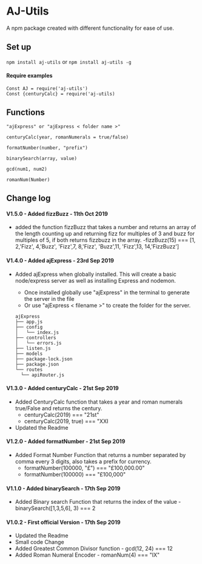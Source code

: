 # AJ-Utils

A npm package created with different functionality for ease of use.

## Set up

`npm install aj-utils`
or
`npm install aj-utils -g`

#### Require examples

```
Const AJ = require('aj-utils')
Const {centuryCalc} = require('aj-utils)
```

## Functions

`"ajExpress" or "ajExpress < folder name >"`

`centuryCalc(year, romanNumerals = true/false)`

`formatNumber(number, "prefix")`

`binarySearch(array, value)`

`gcd(num1, num2)`

`romanNum(Number)`

## Change log

#### V1.5.0 - Added fizzBuzz - 11th Oct 2019

- added the function fizzBuzz that takes a number and returns an array of the length counting up and returning fizz for multiples of 3 and buzz for multiples of 5, if both returns fizzbuzz in the array.
  -fizzBuzz(15) === [1, 2,'Fizz', 4,'Buzz', 'Fizz',7, 8,'Fizz', 'Buzz',11, 'Fizz',13, 14,'FizzBuzz']

#### V1.4.0 - Added ajExpress - 23rd Sep 2019

- Added ajExpress when globally installed. This will create a basic node/express server as well as installing Express and nodemon.

  - Once installed globally use "ajExpress" in the terminal to generate the server in the file
  - Or use "ajExpress < filename >" to create the folder for the server.

  ```
  ajExpress
  ├── app.js
  ├── config
  │   └── index.js
  ├── controllers
  │   └── errors.js
  ├── listen.js
  ├── models
  ├── package-lock.json
  ├── package.json
  └── routes
    └── apiRouter.js
  ```

#### V1.3.0 - Added centuryCalc - 21st Sep 2019

- Added CenturyCalc function that takes a year and roman numerals true/False and returns the century.
  - centuryCalc(2019) === "21st"
  - centuryCalc(2019, true) === "XXI
- Updated the Readme

#### V1.2.0 - Added formatNumber - 21st Sep 2019

- Added Format Number Function that returns a number separated by comma every 3 digits, also takes a prefix for currency.
  - formatNumber(100000, "£") === "£100,000.00"
  - formatNumber(100000) === "£100,000"

#### V1.1.0 - Added binarySearch - 17th Sep 2019

- Added Binary search Function that returns the index of the value - binarySearch([1,3,5,6], 3) === 2

#### V1.0.2 - First official Version - 17th Sep 2019

- Updated the Readme
- Small code Change
- Added Greatest Common Divisor function - gcd(12, 24) === 12
- Added Roman Numeral Encoder - romanNum(4) === "IX"
